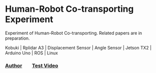 # Human-Robot Co-transporting Experiment
Experiment of Human-Robot Co-transporting.
Related papers are in preparation.

Kobuki | Rplidar A3 | Displacement Sensor | Angle Sensor | Jetson TX2 | Arduino Uno | ROS | Linux

### [Author](https://orcid.org/0000-0002-3604-4895)  &ensp;&ensp;&ensp; [Test Video](https://youtu.be/leHdcFGFH50)

